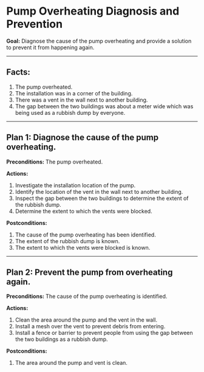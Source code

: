 # Pump Overheating Diagnosis and Prevention

**Goal:** Diagnose the cause of the pump overheating and provide a solution to prevent it from happening again.

---

## Facts:
1. The pump overheated.
2. The installation was in a corner of the building.
3. There was a vent in the wall next to another building.
4. The gap between the two buildings was about a meter wide which was being used as a rubbish dump by everyone.

---

## Plan 1: Diagnose the cause of the pump overheating.

**Preconditions:** The pump overheated.

**Actions:**
1. Investigate the installation location of the pump.
2. Identify the location of the vent in the wall next to another building.
3. Inspect the gap between the two buildings to determine the extent of the rubbish dump.
4. Determine the extent to which the vents were blocked.

**Postconditions:**
1. The cause of the pump overheating has been identified.
2. The extent of the rubbish dump is known.
3. The extent to which the vents were blocked is known.

---

## Plan 2: Prevent the pump from overheating again.

**Preconditions:** The cause of the pump overheating is identified.

**Actions:**
1. Clean the area around the pump and the vent in the wall.
2. Install a mesh over the vent to prevent debris from entering.
3. Install a fence or barrier to prevent people from using the gap between the two buildings as a rubbish dump.

**Postconditions:**
1. The area around the pump and vent is clean.
